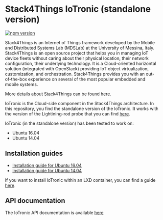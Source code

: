 # Stack4Things IoTronic (standalone version)

[![npm version](https://badge.fury.io/js/%40mdslab%2Fiotronic-standalone.svg)](https://badge.fury.io/js/%40mdslab%2Fiotronic-standalone)

Stack4Things is an Internet of Things framework developed by the Mobile and Distributed Systems Lab (MDSLab) at the University of Messina, Italy. Stack4Things is an open source project that helps you in managing IoT device fleets without caring about their physical location, their network configuration, their underlying technology. It is a Cloud-oriented horizontal solution (integrated with OpenStack) providing IoT object virtualization, customization, and orchestration. Stack4Things provides you with an out-of-the-box experience on several of the most popular embedded and mobile systems.

More details about Stack4Things can be found [here](https://github.com/MDSLab/stack4things).

IoTronic is the Cloud-side component in the Stack4Things architecture. In this repository, you find the standalone version of the IoTronic. It works with the version of the Lightining-rod probe that you can find [here](https://github.com/MDSLab/s4t-lightning-rod).

IoTronic (in the standalone version) has been tested to work on:

* Ubuntu 16.04 
* Ubuntu 14.04 

## Installation guides

* [Installation guide for Ubuntu 16.04](docs/installation_ubuntu_16.04.md)
* [Installation guide for Ubuntu 14.04](docs/installation_ubuntu_14.04.md)
<!-- * [Installation guide for Ubuntu 14.04](docs/installation_ubuntu_14.04.md) -->

If you want to install IoTronic within an LXD container, you can find a guide [here](docs/installation_lxd.md).

## API documentation
The IoTronic API documentation is available [here](http://stack4things.unime.it/iotronic-api-docs/)
